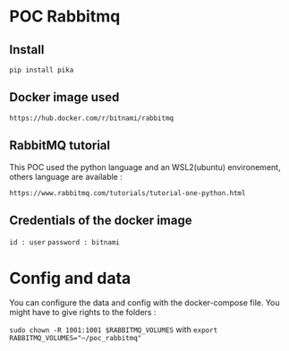 # POC Rabbitmq

## Install

`pip install pika`

## Docker image used

`https://hub.docker.com/r/bitnami/rabbitmq`

## RabbitMQ tutorial

This POC used the python language and an WSL2(ubuntu) environement, others language are available :

`https://www.rabbitmq.com/tutorials/tutorial-one-python.html`

## Credentials of the docker image

`id : user`
`password : bitnami`

# Config and data

You can configure the data and config with the docker-compose file.
You might have to give rights to the folders :

`sudo chown -R 1001:1001 $RABBITMQ_VOLUMES`
with `export RABBITMQ_VOLUMES="~/poc_rabbitmq"`
